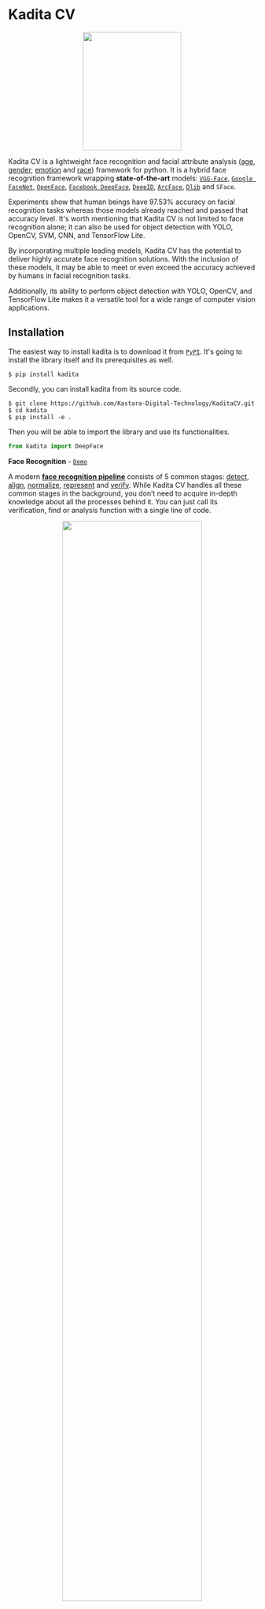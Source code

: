 # Kadita CV 

</div>

<p align="center"><img src="https://github.com/Kastara-Digital-Technology/assets/raw/main/logo/V2/cvColorLogo.png" width="200" height="240"></p>

Kadita CV is a lightweight face recognition and facial attribute analysis ([age](https://sefiks.com/2019/02/13/apparent-age-and-gender-prediction-in-keras/), [gender](https://sefiks.com/2019/02/13/apparent-age-and-gender-prediction-in-keras/), [emotion](https://sefiks.com/2018/01/01/facial-expression-recognition-with-keras/) and [race](https://sefiks.com/2019/11/11/race-and-ethnicity-prediction-in-keras/)) framework for python. It is a hybrid face recognition framework wrapping **state-of-the-art** models: [`VGG-Face`](https://sefiks.com/2018/08/06/deep-face-recognition-with-keras/), [`Google FaceNet`](https://sefiks.com/2018/09/03/face-recognition-with-facenet-in-keras/), [`OpenFace`](https://sefiks.com/2019/07/21/face-recognition-with-openface-in-keras/), [`Facebook DeepFace`](https://sefiks.com/2020/02/17/face-recognition-with-facebook-deepface-in-keras/), [`DeepID`](https://sefiks.com/2020/06/16/face-recognition-with-deepid-in-keras/), [`ArcFace`](https://sefiks.com/2020/12/14/deep-face-recognition-with-arcface-in-keras-and-python/), [`Dlib`](https://sefiks.com/2020/07/11/face-recognition-with-dlib-in-python/) and `SFace`.

Experiments show that human beings have 97.53% accuracy on facial recognition tasks whereas those models already reached and passed that accuracy level.
 It's worth mentioning that Kadita CV is not limited to face recognition alone; it can also be used for object detection with YOLO, OpenCV, SVM, CNN, and TensorFlow Lite.

By incorporating multiple leading models, Kadita CV has the potential to deliver highly accurate face recognition solutions. With the inclusion of these models, it may be able to meet or even exceed the accuracy achieved by humans in facial recognition tasks.

Additionally, its ability to perform object detection with YOLO, OpenCV, and TensorFlow Lite makes it a versatile tool for a wide range of computer vision applications.
## Installation 

The easiest way to install kadita is to download it from [`PyPI`](https://pypi.org/project/deepface/). It's going to install the library itself and its prerequisites as well.

```shell
$ pip install kadita
```



Secondly, you can install kadita from its source code.

```shell
$ git clone https://github.com/Kastara-Digital-Technology/KaditaCV.git
$ cd kadita
$ pip install -e .
```

Then you will be able to import the library and use its functionalities.

```python
from kadita import DeepFace
```

**Face Recognition** - [`Demo`](https://youtu.be/WnUVYQP4h44)

A modern [**face recognition pipeline**](https://sefiks.com/2020/05/01/a-gentle-introduction-to-face-recognition-in-deep-learning/) consists of 5 common stages: [detect](https://sefiks.com/2020/08/25/deep-face-detection-with-opencv-in-python/), [align](https://sefiks.com/2020/02/23/face-alignment-for-face-recognition-in-python-within-opencv/), [normalize](https://sefiks.com/2020/11/20/facial-landmarks-for-face-recognition-with-dlib/), [represent](https://sefiks.com/2018/08/06/deep-face-recognition-with-keras/) and [verify](https://sefiks.com/2020/05/22/fine-tuning-the-threshold-in-face-recognition/). While Kadita CV handles all these common stages in the background, you don’t need to acquire in-depth knowledge about all the processes behind it. You can just call its verification, find or analysis function with a single line of code.

[//]: # (**Face Verification** - [`Demo`]&#40;https://youtu.be/KRCvkNCOphE&#41;)

[//]: # ()
[//]: # (This function verifies face pairs as same person or different persons. It expects exact image paths as inputs. Passing numpy or base64 encoded images is also welcome. Then, it is going to return a dictionary and you should check just its verified key.)

[//]: # ()
[//]: # (```python)

[//]: # (result = DeepFace.verify&#40;img1_path = "img1.jpg", img2_path = "img2.jpg"&#41;)

[//]: # (```)

<p align="center"><img src="https://raw.githubusercontent.com/Kastara-Digital-Technology/KaditaCV/main/icon/Screenshot%202023-10-20%20164710.png" width="75%" height="75%"></p>
<p align="center"><i> 1 face in frame</i></p>

Face Recogniton function can also handle many faces in the face pairs, example when 2 people face a webcam it will detect 2 people. 

<p align="center"><img src="https://raw.githubusercontent.com/Kastara-Digital-Technology/KaditaCV/main/icon/Screenshot%202023-10-20%20164843.png" width="75%" height="75%"></p>
<p align="center"><i> 1 face in frame</i></p>

[//]: # (**Face recognition** - [`Demo`]&#40;https://youtu.be/Hrjp-EStM_s&#41;)

[//]: # ()
[//]: # ([Face recognition]&#40;https://sefiks.com/2020/05/25/large-scale-face-recognition-for-deep-learning/&#41; requires applying face verification many times. Herein, deepface has an out-of-the-box find function to handle this action. It's going to look for the identity of input image in the database path and it will return list of pandas data frame as output. Meanwhile, facial embeddings of the facial database are stored in a pickle file to be searched faster in next time. Result is going to be the size of faces appearing in the source image. Besides, target images in the database can have many faces as well.)

[//]: # ()
[//]: # ()
[//]: # (```python)

[//]: # (dfs = DeepFace.find&#40;img_path = "img1.jpg", db_path = "C:/workspace/my_db"&#41;)

[//]: # (```)

[//]: # ()
[//]: # (<p align="center"><img src="https://raw.githubusercontent.com/serengil/deepface/master/icon/stock-6-v2.jpg" width="95%" height="95%"></p>)

[//]: # (**Embeddings**)

[//]: # ()
[//]: # (Face recognition models basically represent facial images as multi-dimensional vectors. Sometimes, you need those embedding vectors directly. Kadita CV comes with a dedicated representation function. Represent function returns a list of embeddings. )

[//]: # ()
[//]: # (```python)

[//]: # (embedding_objs = DeepFace.represent&#40;img_path = "img.jpg"&#41;)

[//]: # (```)

[//]: # ()
[//]: # (This function returns an array as embedding. The size of the embedding array would be different based on the model name. For instance, VGG-Face is the default model and it represents facial images as 2622 dimensional vectors.)

[//]: # ()
[//]: # (```python)

[//]: # (embedding = embedding_objs[0]["embedding"])

[//]: # (assert isinstance&#40;embedding, list&#41;)

[//]: # (assert model_name = "VGG-Face" and len&#40;embedding&#41; == 2622)

[//]: # (```)

[//]: # ()
[//]: # (Here, embedding is also [plotted]&#40;https://sefiks.com/2020/05/01/a-gentle-introduction-to-face-recognition-in-deep-learning/&#41; with 2622 slots horizontally. Each slot is corresponding to a dimension value in the embedding vector and dimension value is explained in the colorbar on the right. Similar to 2D barcodes, vertical dimension stores no information in the illustration.)

[//]: # ()
[//]: # (<p align="center"><img src="https://raw.githubusercontent.com/serengil/deepface/master/icon/embedding.jpg" width="95%" height="95%"></p>)

**Face Recognition models** - [`Demo`](https://youtu.be/i_MOwvhbLdI)

Kadita CV is a **hybrid** face recognition package. It currently wraps many **state-of-the-art** face recognition models: [`VGG-Face`](https://sefiks.com/2018/08/06/deep-face-recognition-with-keras/) , [`Google FaceNet`](https://sefiks.com/2018/09/03/face-recognition-with-facenet-in-keras/), [`OpenFace`](https://sefiks.com/2019/07/21/face-recognition-with-openface-in-keras/), [`Facebook DeepFace`](https://sefiks.com/2020/02/17/face-recognition-with-facebook-deepface-in-keras/), [`DeepID`](https://sefiks.com/2020/06/16/face-recognition-with-deepid-in-keras/), [`ArcFace`](https://sefiks.com/2020/12/14/deep-face-recognition-with-arcface-in-keras-and-python/), [`Dlib`](https://sefiks.com/2020/07/11/face-recognition-with-dlib-in-python/) and `SFace`. The default configuration uses VGG-Face model.

```python
models = [
  "VGG-Face", 
  "Facenet", 
  "Facenet512", 
  "OpenFace", 
  "DeepFace", 
  "DeepID", 
  "ArcFace", 
  "Dlib", 
  "SFace",
]

#Face Recognition
dfs = kadita.find(img_path = "Rafi.jpg",
      db_path = "D:\Kumpulan Projek\Library CV KDT\Kadita CV - Face Recogntion DeepFace\tests\dataset", 
      model_name = models[1]
)

```

[//]: # (<p align="center"><img src="https://raw.githubusercontent.com/serengil/deepface/master/icon/model-portfolio-v8.jpg" width="95%" height="95%"></p>)

FaceNet, VGG-Face, ArcFace and Dlib are [overperforming](https://youtu.be/i_MOwvhbLdI) ones based on experiments. You can find out the scores of those models below. 

| Model | LFW Score | YTF Score |
| ---   | --- | --- |
| Facenet512 | 99.65% | - |
| SFace | 99.60% | - |
| ArcFace | 99.41% | - |
| Dlib | 99.38 % | - |
| Facenet | 99.20% | - |
| VGG-Face | 98.78% | 97.40% |
| *Human-beings* | *97.53%* | - |
| OpenFace | 93.80% | - |
| DeepID | - | 97.05% |

<p align="center"><i>Result LFW and YTF score</i></p>

- The "LFW score" refers to the performance metric or measurement of face recognition algorithms tested using the Labeled Faces in the Wild (LFW) dataset.
- The "YTF score" is an abbreviation for "YouTube Face Dataset score." This dataset is used in face recognition research, and the "YTF score" typically refers to the performance measurement of face recognition algorithms tested using the YouTube Face (YTF) dataset.
**Similarity**

Face recognition models are regular [convolutional neural networks](https://sefiks.com/2018/03/23/convolutional-autoencoder-clustering-images-with-neural-networks/) and they are responsible to represent faces as vectors. We expect that a face pair of same person should be [more similar](https://sefiks.com/2020/05/22/fine-tuning-the-threshold-in-face-recognition/) than a face pair of different persons.

Similarity could be calculated by different metrics such as [Cosine Similarity](https://sefiks.com/2018/08/13/cosine-similarity-in-machine-learning/), Euclidean Distance and L2 form. The default configuration uses cosine similarity.

```python
metrics = ["cosine", "euclidean", "euclidean_l2"]

#face verification
result = DeepFace.verify(img1_path = "img1.jpg", 
          img2_path = "img2.jpg", 
          distance_metric = metrics[1]
)

#face recognition
dfs = DeepFace.find(img_path = "img1.jpg", 
          db_path = "D:\Kumpulan Projek\Library CV KDT\Kadita CV - Face Recogntion DeepFace\tests\dataset", 
          distance_metric = metrics[2]
)
```

Euclidean L2 form [seems](https://youtu.be/i_MOwvhbLdI) to be more stable than cosine and regular Euclidean distance based on experiments.

**Facial Attribute Analysis** - [`Demo`](https://youtu.be/GT2UeN85BdA)

Kadita CV also comes with a strong facial attribute analysis module including [`age`](https://sefiks.com/2019/02/13/apparent-age-and-gender-prediction-in-keras/), [`gender`](https://sefiks.com/2019/02/13/apparent-age-and-gender-prediction-in-keras/), [`facial expression`](https://sefiks.com/2018/01/01/facial-expression-recognition-with-keras/) (including angry, fear, neutral, sad, disgust, happy and surprise) and [`race`](https://sefiks.com/2019/11/11/race-and-ethnicity-prediction-in-keras/) (including asian, white, middle eastern, indian, latino and black) predictions. Result is going to be the size of faces appearing in the source image.

```python
objs = DeepFace.analyze(img_path = "img4.jpg", 
        actions = ['age', 'gender', 'race', 'emotion']
)
```

<p align="center"><img src="https://raw.githubusercontent.com/Kastara-Digital-Technology/KaditaCV/main/icon/Screenshot%202023-10-04%20174140.png" width="75%" height="75%"></p>
<p align="center"><i>Age, Gender, Race, Emotion Example</i></p>

Age model got ± 4.65 MAE; gender model got 97.44% accuracy, 96.29% precision and 95.05% recall as mentioned.


**Face Detection YOLOV8** - [`Demo`](https://youtu.be/GZ2p2hj2H5k)

Face detection and alignment are important early stages of a modern face recognition pipeline. Experiments show that just alignment increases the face recognition accuracy almost 1%. [`OpenCV`](https://sefiks.com/2020/02/23/face-alignment-for-face-recognition-in-python-within-opencv/), [`SSD`](https://sefiks.com/2020/08/25/deep-face-detection-with-opencv-in-python/), [`Dlib`](https://sefiks.com/2020/07/11/face-recognition-with-dlib-in-python/),  [`MTCNN`](https://sefiks.com/2020/09/09/deep-face-detection-with-mtcnn-in-python/), [`RetinaFace`](https://sefiks.com/2021/04/27/deep-face-detection-with-retinaface-in-python/), [`MediaPipe`](https://sefiks.com/2022/01/14/deep-face-detection-with-mediapipe/), [`YOLOv8 Face`](https://github.com/derronqi/yolov8-face) and [`YuNet`](https://github.com/ShiqiYu/libfacedetection) detectors are wrapped in deepface.

<p align="center"><img src="https://raw.githubusercontent.com/Kastara-Digital-Technology/KaditaCV/main/icon/CV%202.png" width="95%" height="95%"></p>

All deepface functions accept an optional detector backend input argument. You can switch among those detectors with this argument. OpenCV is the default detector.

```python
backends = [
  'opencv', 
  'ssd', 
  'dlib', 
  'mtcnn', 
  'retinaface', 
  'mediapipe',
  'yolov8',
  'yunet',
]

#facial analysis
demographies = DeepFace.analyze(img_path = "img4.jpg", 
        detector_backend = backends[3]
)

#face detection and alignment
face_objs = DeepFace.extract_faces(img_path = "img.jpg", 
        target_size = (224, 224), 
        detector_backend = backends[4]
)
```

Face recognition models are actually CNN models and they expect standard sized inputs. So, resizing is required before representation. To avoid deformation, Kadita CV adds black padding pixels according to the target size argument after detection and alignment. If you think Dlib and RetinaFace is hard, you can use the Yolov8 algorithm instead of the default like RetinaFace, Dlib, and OpenCV.

<div style="display: flex; align-items: center; justify-content: center;">
  <figure style="text-align: center; margin: 0; padding: 10px;">
    <img src="https://raw.githubusercontent.com/Kastara-Digital-Technology/KaditaCV/main/icon/Screenshot%202023-10-27%20165801.png" width="70%" height="70%">
    <figcaption><i>Yolov8 Face</i></figcaption>
  </figure>
  <figure style="text-align: center; margin: 0; padding: 10px;">
    <img src="https://raw.githubusercontent.com/Kastara-Digital-Technology/KaditaCV/main/icon/Screenshot%202023-09-03%20061905.png" width="90%" height="90%">
    <figcaption><i>OpenCV</i></figcaption>
  </figure>
</div>


RetinaFace and MTCNN seem to overperform in detection and alignment stages but they are much slower. If the speed of your pipeline is more important, then you should use opencv, ssd, and YoloV8. On the other hand, if you consider the accuracy, then you should use retinaface or mtcnn.

The performance of RetinaFace is very satisfactory even in the crowd as seen in the following illustration. Besides, it comes with an incredible facial landmark detection performance. Highlighted red points show some facial landmarks such as eyes, nose and mouth. That's why, alignment score of RetinaFace is high as well.

<p align="center"><img src="https://raw.githubusercontent.com/serengil/deepface/master/icon/retinaface-results.jpeg" width="90%" height="90%">
<br><em>RetinaFace</em>
</p>

You can find out more about RetinaFace on this [repo](https://github.com/serengil/retinaface).

**Real Time Face Recognition** - [`Demo`](https://youtu.be/-c9sSJcx6wI)

You can run Kadita CV for real time videos as well. Stream function will access your webcam and apply both face recognition and facial attribute analysis. The function starts to analyze a frame if it can focus a face sequentially 1 frame. Then, it shows results in a frame.

```python
DeepFace.stream(db_path="../tests/dataset")
```

<p align="center"><img src="https://raw.githubusercontent.com/Kastara-Digital-Technology/KaditaCV/main/icon/Screenshot%202023-10-20%20164135.png" width="90%" height="90%"></p>
<p align="center"><i></i></p>

Even though face recognition is based on one-shot learning, you can use multiple face pictures of a person as well. You should rearrange your directory structure as illustrated below.

```bash
user
├── database
│   ├── Iwan
│   │   ├── Iwan1.jpg
│   │   ├── Iwan2.jpg
│   ├── Rafi
│   │   ├── Rafi1.jpg
│   │   ├── Rafi2.jpg
│   ├── Firza
│   │   ├── Firza1.jpg
│   │   ├── Firza2.jpg
        
```

[//]: # (**API** - [`Demo`]&#40;https://youtu.be/HeKCQ6U9XmI&#41;)

[//]: # ()
[//]: # (DeepFace serves an API as well. You can clone [`/api`]&#40;https://github.com/serengil/deepface/tree/master/api&#41; folder and run the api via gunicorn server. This will get a rest service up. In this way, you can call deepface from an external system such as mobile app or web.)

[//]: # ()
[//]: # (```shell)

[//]: # (cd scripts)

[//]: # (./service.sh)

[//]: # (```)

[//]: # ()
[//]: # (<p align="center"><img src="https://raw.githubusercontent.com/serengil/deepface/master/icon/deepface-api.jpg" width="90%" height="90%"></p>)

[//]: # ()
[//]: # (Face recognition, facial attribute analysis and vector representation functions are covered in the API. You are expected to call these functions as http post methods. Default service endpoints will be `http://localhost:5000/verify` for face recognition, `http://localhost:5000/analyze` for facial attribute analysis, and `http://localhost:5000/represent` for vector representation. You can pass input images as exact image paths on your environment, base64 encoded strings or images on web. [Here]&#40;https://github.com/serengil/deepface/tree/master/api&#41;, you can find a postman project to find out how these methods should be called.)

[//]: # ()
[//]: # (**Dockerized Service**)

[//]: # ()
[//]: # (You can deploy the deepface api on a kubernetes cluster with docker. The following [shell script]&#40;https://github.com/serengil/deepface/blob/master/scripts/dockerize.sh&#41; will serve deepface on `localhost:5000`. You need to re-configure the [Dockerfile]&#40;https://github.com/serengil/deepface/blob/master/Dockerfile&#41; if you want to change the port. Then, even if you do not have a development environment, you will be able to consume deepface services such as verify and analyze. You can also access the inside of the docker image to run deepface related commands. Please follow the instructions in the [shell script]&#40;https://github.com/serengil/deepface/blob/master/scripts/dockerize.sh&#41;.)

[//]: # ()
[//]: # (```shell)

[//]: # (cd scripts)

[//]: # (./dockerize.sh)

[//]: # (```)

[//]: # ()
[//]: # (<p align="center"><img src="https://raw.githubusercontent.com/serengil/deepface/master/icon/deepface-dockerized-v2.jpg" width="50%" height="50%"></p>)

[//]: # ()
[//]: # (**Command Line Interface**)

[//]: # ()
[//]: # (DeepFace comes with a command line interface as well. You are able to access its functions in command line as shown below. The command deepface expects the function name as 1st argument and function arguments thereafter.)

[//]: # ()
[//]: # (```shell)

[//]: # (#face verification)

[//]: # ($ deepface verify -img1_path tests/dataset/img1.jpg -img2_path tests/dataset/img2.jpg)

[//]: # ()
[//]: # (#facial analysis)

[//]: # ($ deepface analyze -img_path tests/dataset/img1.jpg)

[//]: # (```)

[//]: # ()
[//]: # (You can also run these commands if you are running deepface with docker. Please follow the instructions in the [shell script]&#40;https://github.com/serengil/deepface/blob/master/scripts/dockerize.sh#L17&#41;.)

[//]: # (## Contribution [![Tests]&#40;https://github.com/serengil/deepface/actions/workflows/tests.yml/badge.svg&#41;]&#40;https://github.com/serengil/deepface/actions/workflows/tests.yml&#41;)

[//]: # ()
[//]: # (Pull requests are more than welcome! You should run the unit tests locally by running [`test/unit_tests.py`]&#40;https://github.com/serengil/deepface/blob/master/tests/unit_tests.py&#41; before creating a PR. Once a PR sent, GitHub test workflow will be run automatically and unit test results will be available in [GitHub actions]&#40;https://github.com/serengil/deepface/actions&#41; before approval. Besides, workflow will evaluate the code with pylint as well.)

[//]: # (## Support)

[//]: # ()
[//]: # (There are many ways to support a project - starring⭐️ the GitHub repo is just one 🙏)

[//]: # ()
[//]: # (You can also support this work on [Patreon]&#40;https://www.patreon.com/serengil?repo=deepface&#41; or [GitHub Sponsors]&#40;https://github.com/sponsors/serengil&#41;.)

[//]: # ()
[//]: # (<a href="https://www.patreon.com/serengil?repo=deepface">)

[//]: # (<img src="https://raw.githubusercontent.com/serengil/deepface/master/icon/patreon.png" width="30%" height="30%">)

[//]: # (</a>)

[//]: # (## Citation)

[//]: # ()
[//]: # (Please cite deepface in your publications if it helps your research. Here are its BibTex entries:)

[//]: # ()
[//]: # (If you use deepface for facial recogntion purposes, please cite the this publication.)

[//]: # ()
[//]: # (```BibTeX)

[//]: # (@inproceedings{serengil2020lightface,)

[//]: # (  title        = {LightFace: A Hybrid Deep Face Recognition Framework},)

[//]: # (  author       = {Serengil, Sefik Ilkin and Ozpinar, Alper},)

[//]: # (  booktitle    = {2020 Innovations in Intelligent Systems and Applications Conference &#40;ASYU&#41;},)

[//]: # (  pages        = {23-27},)

[//]: # (  year         = {2020},)

[//]: # (  doi          = {10.1109/ASYU50717.2020.9259802},)

[//]: # (  url          = {https://doi.org/10.1109/ASYU50717.2020.9259802},)

[//]: # (  organization = {IEEE})

[//]: # (})

[//]: # (```)

[//]: # ()
[//]: # ( If you use deepface for facial attribute analysis purposes such as age, gender, emotion or ethnicity prediction or face detection purposes, please cite the this publication.)

[//]: # ()
[//]: # (```BibTeX)

[//]: # (@inproceedings{serengil2021lightface,)

[//]: # (  title        = {HyperExtended LightFace: A Facial Attribute Analysis Framework},)

[//]: # (  author       = {Serengil, Sefik Ilkin and Ozpinar, Alper},)

[//]: # (  booktitle    = {2021 International Conference on Engineering and Emerging Technologies &#40;ICEET&#41;},)

[//]: # (  pages        = {1-4},)

[//]: # (  year         = {2021},)

[//]: # (  doi          = {10.1109/ICEET53442.2021.9659697},)

[//]: # (  url          = {https://doi.org/10.1109/ICEET53442.2021.9659697},)

[//]: # (  organization = {IEEE})

[//]: # (})

[//]: # (```)

Also, if you use Kadita CV in your GitHub projects, please add `KaditaCV` in the `requirements.txt`.

## Licence

Kadita CV is licensed under the MIT License - see [`LICENSE`](https://raw.githubusercontent.com/Kastara-Digital-Technology/KaditaCV/main/LICENSE) for more details.